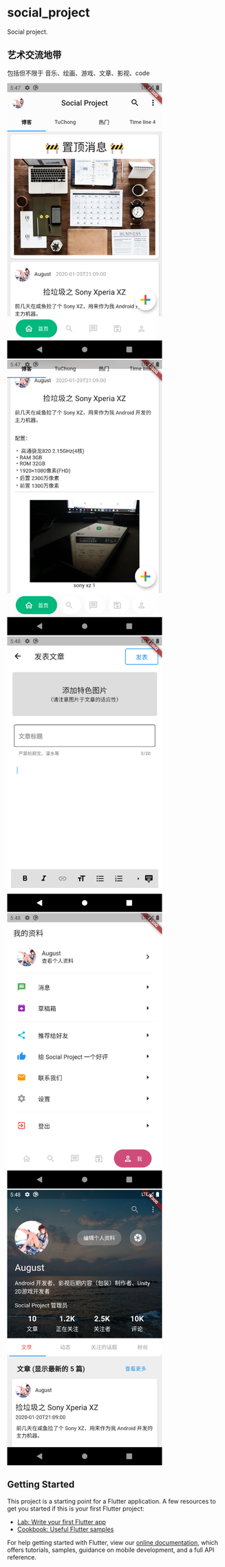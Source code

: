 # social_project

Social project.


## 艺术交流地带
包括但不限于 音乐、绘画、游戏、文章、影视、code

<img src="./screenshots/Screenshot_1579844868.png" hspace="0" width="360" height="640">
<img src="./screenshots/Screenshot_1579844874.png" hspace="0" width="360" height="640">
<img src="./screenshots/Screenshot_1579844887.png" hspace="0" width="360" height="640">
<img src="./screenshots/Screenshot_1579844892.png" hspace="0" width="360" height="640">
<img src="./screenshots/Screenshot_1579844894.png" hspace="0" width="360" height="640">

## Getting Started

This project is a starting point for a Flutter application. 
A few resources to get you started if this is your first Flutter project:

- [Lab: Write your first Flutter app](https://flutter.dev/docs/get-started/codelab)
- [Cookbook: Useful Flutter samples](https://flutter.dev/docs/cookbook)

For help getting started with Flutter, view our
[online documentation](https://flutter.dev/docs), which offers tutorials,
samples, guidance on mobile development, and a full API reference.
